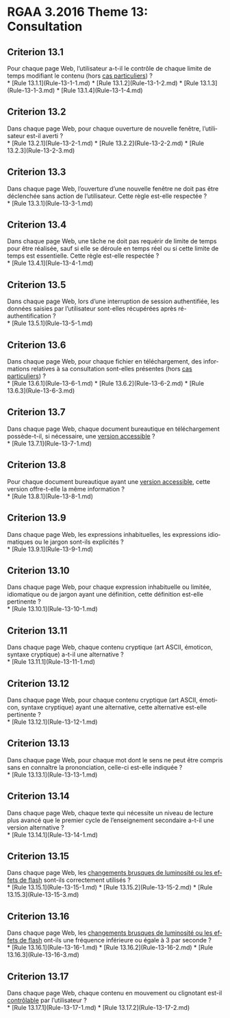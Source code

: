 
# RGAA 3.2016 Theme 13: Consultation

## Criterion 13.1
<div lang="fr">Pour chaque page Web, l&#x2019;utilisateur a-t-il le contr&#xF4;le de chaque limite de temps modifiant le contenu (hors <a href="http://references.modernisation.gouv.fr/rgaa-accessibilite/2016/cas-particuliers.html#cp-13-1" title="Cas particuliers pour le crit&#xE8;re 13.1">cas particuliers</a>)&nbsp;?</div>
* [Rule 13.1.1](Rule-13-1-1.md)
* [Rule 13.1.2](Rule-13-1-2.md)
* [Rule 13.1.3](Rule-13-1-3.md)
* [Rule 13.1.4](Rule-13-1-4.md)

## Criterion 13.2
<div lang="fr">Dans chaque page Web, pour chaque ouverture de nouvelle fen&#xEA;tre, l&#x2019;utilisateur est-il averti&nbsp;?</div>
* [Rule 13.2.1](Rule-13-2-1.md)
* [Rule 13.2.2](Rule-13-2-2.md)
* [Rule 13.2.3](Rule-13-2-3.md)

## Criterion 13.3
<div lang="fr">Dans chaque page Web, l&#x2019;ouverture d&#x2019;une nouvelle fen&#xEA;tre ne doit pas &#xEA;tre d&#xE9;clench&#xE9;e sans action de l&#x2019;utilisateur. Cette r&#xE8;gle est-elle respect&#xE9;e&nbsp;?</div>
* [Rule 13.3.1](Rule-13-3-1.md)

## Criterion 13.4
<div lang="fr">Dans chaque page Web, une t&#xE2;che ne doit pas requ&#xE9;rir de limite de temps pour &#xEA;tre r&#xE9;alis&#xE9;e, sauf si elle se d&#xE9;roule en temps r&#xE9;el ou si cette limite de temps est essentielle. Cette r&#xE8;gle est-elle respect&#xE9;e&nbsp;?</div>
* [Rule 13.4.1](Rule-13-4-1.md)

## Criterion 13.5
<div lang="fr">Dans chaque page Web, lors d&#x2019;une interruption de session authentifi&#xE9;e, les donn&#xE9;es saisies par l&#x2019;utilisateur sont-elles r&#xE9;cup&#xE9;r&#xE9;es apr&#xE8;s r&#xE9;-authentification&nbsp;?</div>
* [Rule 13.5.1](Rule-13-5-1.md)

## Criterion 13.6
<div lang="fr">Dans chaque page Web, pour chaque fichier en t&#xE9;l&#xE9;chargement, des informations relatives &#xE0; sa consultation sont-elles pr&#xE9;sentes (hors <a href="http://references.modernisation.gouv.fr/rgaa-accessibilite/2016/cas-particuliers.html#cp-13-6" title="Cas particuliers pour le crit&#xE8;re 13.6">cas particuliers</a>)&nbsp;?</div>
* [Rule 13.6.1](Rule-13-6-1.md)
* [Rule 13.6.2](Rule-13-6-2.md)
* [Rule 13.6.3](Rule-13-6-3.md)

## Criterion 13.7
<div lang="fr">Dans chaque page Web, chaque document bureautique en t&#xE9;l&#xE9;chargement poss&#xE8;de-t-il, si n&#xE9;cessaire, une <a href="http://references.modernisation.gouv.fr/rgaa-accessibilite/2016/glossaire.html#version-accessible-document">version accessible</a>&nbsp;?</div>
* [Rule 13.7.1](Rule-13-7-1.md)

## Criterion 13.8
<div lang="fr">Pour chaque document bureautique ayant une <a href="http://references.modernisation.gouv.fr/rgaa-accessibilite/2016/glossaire.html#version-accessible-document">version accessible</a>, cette version offre-t-elle la m&#xEA;me information&nbsp;?</div>
* [Rule 13.8.1](Rule-13-8-1.md)

## Criterion 13.9
<div lang="fr">Dans chaque page Web, les expressions inhabituelles, les expressions idiomatiques ou le jargon sont-ils explicit&#xE9;s&nbsp;?</div>
* [Rule 13.9.1](Rule-13-9-1.md)

## Criterion 13.10
<div lang="fr">Dans chaque page Web, pour chaque expression inhabituelle ou limit&#xE9;e, idiomatique ou de jargon ayant une d&#xE9;finition, cette d&#xE9;finition est-elle pertinente&nbsp;?</div>
* [Rule 13.10.1](Rule-13-10-1.md)

## Criterion 13.11
<div lang="fr">Dans chaque page Web, chaque contenu cryptique (art ASCII, &#xE9;moticon, syntaxe cryptique) a-t-il une alternative&nbsp;?</div>
* [Rule 13.11.1](Rule-13-11-1.md)

## Criterion 13.12
<div lang="fr">Dans chaque page Web, pour chaque contenu cryptique (art ASCII, &#xE9;moticon, syntaxe cryptique) ayant une alternative, cette alternative est-elle pertinente&nbsp;?</div>
* [Rule 13.12.1](Rule-13-12-1.md)

## Criterion 13.13
<div lang="fr">Dans chaque page Web, pour chaque mot dont le sens ne peut &#xEA;tre compris sans en conna&#xEE;tre la prononciation, celle-ci est-elle indiqu&#xE9;e&nbsp;?</div>
* [Rule 13.13.1](Rule-13-13-1.md)

## Criterion 13.14
<div lang="fr">Dans chaque page Web, chaque texte qui n&#xE9;cessite un niveau de lecture plus avanc&#xE9; que le premier cycle de l&#x2019;enseignement secondaire a-t-il une version alternative&nbsp;?</div>
* [Rule 13.14.1](Rule-13-14-1.md)

## Criterion 13.15
<div lang="fr">Dans chaque page Web, les <a href="http://references.modernisation.gouv.fr/rgaa-accessibilite/2016/glossaire.html#changements-brusques-de-luminosite">changements brusques de luminosit&#xE9; ou les effets de flash</a> sont-ils correctement utilis&#xE9;s&nbsp;?</div>
* [Rule 13.15.1](Rule-13-15-1.md)
* [Rule 13.15.2](Rule-13-15-2.md)
* [Rule 13.15.3](Rule-13-15-3.md)

## Criterion 13.16
<div lang="fr">Dans chaque page Web, les <a href="http://references.modernisation.gouv.fr/rgaa-accessibilite/2016/glossaire.html#changements-brusques-de-luminosite">changements brusques de luminosit&#xE9; ou les effets de flash</a> ont-ils une fr&#xE9;quence inf&#xE9;rieure ou &#xE9;gale &#xE0; 3 par seconde&nbsp;?</div>
* [Rule 13.16.1](Rule-13-16-1.md)
* [Rule 13.16.2](Rule-13-16-2.md)
* [Rule 13.16.3](Rule-13-16-3.md)

## Criterion 13.17
<div lang="fr">Dans chaque page Web, chaque contenu en mouvement ou clignotant est-il <a href="http://references.modernisation.gouv.fr/rgaa-accessibilite/2016/glossaire.html#controle-mouvement">contr&#xF4;lable</a> par l&#x2019;utilisateur&nbsp;?</div>
* [Rule 13.17.1](Rule-13-17-1.md)
* [Rule 13.17.2](Rule-13-17-2.md)


